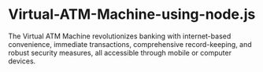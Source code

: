 # Virtual-ATM-Machine-using-node.js
The Virtual ATM Machine revolutionizes banking with internet-based convenience, immediate transactions, comprehensive record-keeping, and robust security measures, all accessible through mobile or computer devices.

